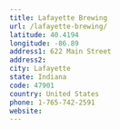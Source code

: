 ```yaml
---
title: Lafayette Brewing
url: /lafayette-brewing/
latitude: 40.4194
longitude: -86.89
address1: 622 Main Street
address2: 
city: Lafayette
state: Indiana
code: 47901
country: United States
phone: 1-765-742-2591
website: 
---
```


